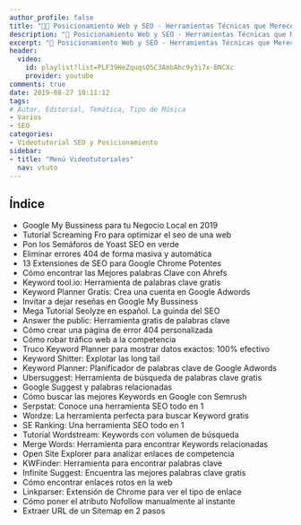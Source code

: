```yaml
---
author_profile: false
title: "👨‍🏫 Posicionamiento Web y SEO - Herramientas Técnicas que Merecen la Pena"
description: "🚀 Posicionamiento Web y SEO - Herramientas Técnicas que Merecen la Pena"
excerpt: "🚀 Posicionamiento Web y SEO - Herramientas Técnicas que Merecen la Pena"
header:
  video:
    id: playlist?list=PLF39HeZquqsO5C3AmbAhc9y3i7x-BNCXc
    provider: youtube
comments: true
date: 2019-08-27 10:11:12
tags:
# Autor, Editorial, Temática, Tipo de Música
- Varios
- SEO
categories:
- Videotutorial SEO y Posicionamiento
sidebar:
- title: "Menú Videotutoriales"
  nav: vtuto
---
```


## Índice
- Google My Bussiness para tu Negocio Local en 2019
- Tutorial Screaming Fro para optimizar el seo de una web
- Pon los Semáforos de Yoast SEO en verde
- Eliminar errores 404 de forma masiva y automática
- 13 Extensiones de SEO para Google Chrome Potentes
- Cómo encontrar las Mejores palabras Clave con Ahrefs
- Keyword tool.io: Herramienta de palabras clave gratis
- Keyword Planner Gratis: Crea una cuenta en Google Adwords
- Invitar a dejar reseñas en Google My Bussiness
- Mega Tutorial Seolyze en español. La guinda del SEO
- Answer the public: Herramienta gratis de palabras clave
- Cómo crear una página de error 404 personalizada
- Cómo robar tráfico web a la competencia
- Truco Keyword Planner para mostrar datos exactos: 100% efectivo
- Keyword Shitter: Explotar las long tail
- Keyword Planner: Planificador de palabras clave de Google Adwords
- Ubersuggest: Herramienta de búsqueda de palabras clave gratis
- Google Suggest y palabras relacionadas
- Cómo buscar las mejores Keywords en Google con Semrush
- Serpstat: Conoce una herramienta SEO todo en 1
- Wordze: La herramienta perfecta para buscar Keyword gratis
- SE Ranking: Una herramienta SEO todo en 1
- Tutorial Wordstream: Keywords con volumen de búsqueda
- Merge Words: Herramienta para encontrar Keywords relacionadas
- Open Site Explorer para analizar enlaces de competencia
- KWFinder: Herramienta para encontrar palabras clave
- Infinite Suggest: Encuentra las mejores palabras clave gratis
- Cómo encontrar enlaces rotos en la web
- Linkparser: Extensión de Chrome para ver el tipo de enlace
- Cómo poner el atributo Nofollow manualmente al instante
- Extraer URL de un Sitemap en 2 pasos